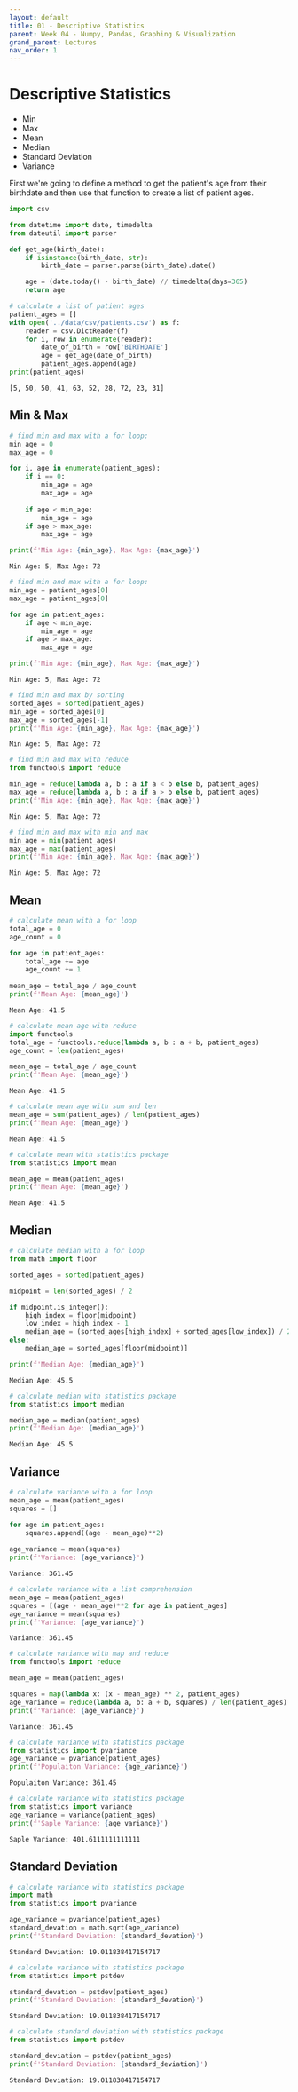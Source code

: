 ```yaml
---
layout: default
title: 01 - Descriptive Statistics
parent: Week 04 - Numpy, Pandas, Graphing & Visualization
grand_parent: Lectures
nav_order: 1
---
```


# Descriptive Statistics

* Min
* Max
* Mean
* Median
* Standard Deviation
* Variance

First we're going to define a method to get the patient's age from their birthdate and then use that function to create a list of patient ages.


```python
import csv

from datetime import date, timedelta
from dateutil import parser

def get_age(birth_date):
    if isinstance(birth_date, str):
        birth_date = parser.parse(birth_date).date()

    age = (date.today() - birth_date) // timedelta(days=365)
    return age
```


```python
# calculate a list of patient ages
patient_ages = []
with open('../data/csv/patients.csv') as f:
    reader = csv.DictReader(f)
    for i, row in enumerate(reader):
        date_of_birth = row['BIRTHDATE']
        age = get_age(date_of_birth)
        patient_ages.append(age)
print(patient_ages)
```

    [5, 50, 50, 41, 63, 52, 28, 72, 23, 31]


## Min & Max


```python
# find min and max with a for loop:
min_age = 0
max_age = 0

for i, age in enumerate(patient_ages):
    if i == 0:
        min_age = age
        max_age = age
        
    if age < min_age:
        min_age = age
    if age > max_age:
        max_age = age

print(f'Min Age: {min_age}, Max Age: {max_age}')
```

    Min Age: 5, Max Age: 72



```python
# find min and max with a for loop:
min_age = patient_ages[0]
max_age = patient_ages[0]

for age in patient_ages:
    if age < min_age:
        min_age = age
    if age > max_age:
        max_age = age

print(f'Min Age: {min_age}, Max Age: {max_age}')
```

    Min Age: 5, Max Age: 72



```python
# find min and max by sorting
sorted_ages = sorted(patient_ages)
min_age = sorted_ages[0]
max_age = sorted_ages[-1]
print(f'Min Age: {min_age}, Max Age: {max_age}')
```

    Min Age: 5, Max Age: 72



```python
# find min and max with reduce
from functools import reduce

min_age = reduce(lambda a, b : a if a < b else b, patient_ages)
max_age = reduce(lambda a, b : a if a > b else b, patient_ages)
print(f'Min Age: {min_age}, Max Age: {max_age}')
```

    Min Age: 5, Max Age: 72



```python
# find min and max with min and max
min_age = min(patient_ages)
max_age = max(patient_ages)
print(f'Min Age: {min_age}, Max Age: {max_age}')
```

    Min Age: 5, Max Age: 72


## Mean


```python
# calculate mean with a for loop
total_age = 0
age_count = 0

for age in patient_ages:
    total_age += age
    age_count += 1
    
mean_age = total_age / age_count
print(f'Mean Age: {mean_age}')
```

    Mean Age: 41.5



```python
# calculate mean age with reduce 
import functools
total_age = functools.reduce(lambda a, b : a + b, patient_ages)
age_count = len(patient_ages)

mean_age = total_age / age_count
print(f'Mean Age: {mean_age}')
```

    Mean Age: 41.5



```python
# calculate mean age with sum and len
mean_age = sum(patient_ages) / len(patient_ages)
print(f'Mean Age: {mean_age}')
```

    Mean Age: 41.5



```python
# calculate mean with statistics package
from statistics import mean

mean_age = mean(patient_ages)
print(f'Mean Age: {mean_age}')
```

    Mean Age: 41.5


## Median


```python
# calculate median with a for loop
from math import floor

sorted_ages = sorted(patient_ages)

midpoint = len(sorted_ages) / 2

if midpoint.is_integer():
    high_index = floor(midpoint)
    low_index = high_index - 1
    median_age = (sorted_ages[high_index] + sorted_ages[low_index]) / 2
else:
    median_age = sorted_ages[floor(midpoint)]

print(f'Median Age: {median_age}')
```

    Median Age: 45.5



```python
# calculate median with statistics package
from statistics import median

median_age = median(patient_ages)
print(f'Median Age: {median_age}')
```

    Median Age: 45.5


## Variance


```python
# calculate variance with a for loop
mean_age = mean(patient_ages)
squares = []

for age in patient_ages:
    squares.append((age - mean_age)**2)
    
age_variance = mean(squares)
print(f'Variance: {age_variance}')
```

    Variance: 361.45



```python
# calculate variance with a list comprehension
mean_age = mean(patient_ages)
squares = [(age - mean_age)**2 for age in patient_ages]
age_variance = mean(squares)
print(f'Variance: {age_variance}')
```

    Variance: 361.45



```python
# calculate variance with map and reduce
from functools import reduce

mean_age = mean(patient_ages)

squares = map(lambda x: (x - mean_age) ** 2, patient_ages)
age_variance = reduce(lambda a, b: a + b, squares) / len(patient_ages)
print(f'Variance: {age_variance}')
```

    Variance: 361.45



```python
# calculate variance with statistics package
from statistics import pvariance
age_variance = pvariance(patient_ages)
print(f'Populaiton Variance: {age_variance}')
```

    Populaiton Variance: 361.45



```python
# calculate variance with statistics package
from statistics import variance
age_variance = variance(patient_ages)
print(f'Saple Variance: {age_variance}')
```

    Saple Variance: 401.6111111111111


## Standard Deviation


```python
# calculate variance with statistics package
import math
from statistics import pvariance

age_variance = pvariance(patient_ages)
standard_devation = math.sqrt(age_variance)
print(f'Standard Deviation: {standard_devation}')
```

    Standard Deviation: 19.011838417154717



```python
# calculate variance with statistics package
from statistics import pstdev

standard_devation = pstdev(patient_ages)
print(f'Standard Deviation: {standard_devation}')
```

    Standard Deviation: 19.011838417154717



```python
# calculate standard deviation with statistics package
from statistics import pstdev

standard_deviation = pstdev(patient_ages)
print(f'Standard Deviation: {standard_deviation}')
```

    Standard Deviation: 19.011838417154717



```python

```
